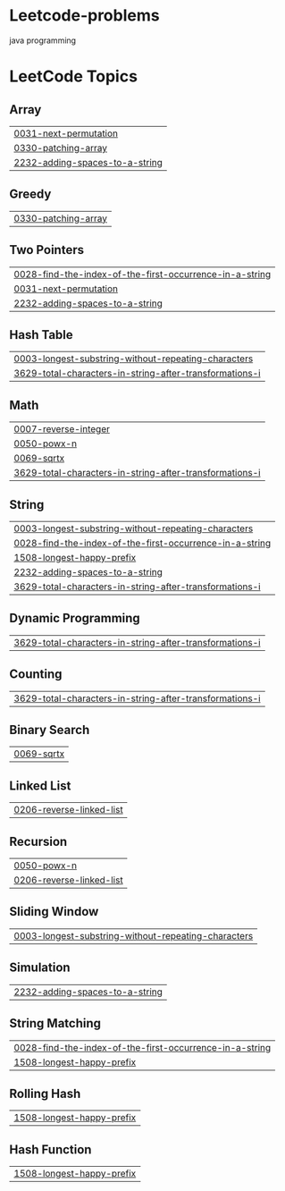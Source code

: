 # Leetcode-problems
java programming

<!---LeetCode Topics Start-->
# LeetCode Topics
## Array
|  |
| ------- |
| [0031-next-permutation](https://github.com/Sanjaykumarcodez/Leetcode-problems/tree/master/0031-next-permutation) |
| [0330-patching-array](https://github.com/Sanjaykumarcodez/Leetcode-problems/tree/master/0330-patching-array) |
| [2232-adding-spaces-to-a-string](https://github.com/Sanjaykumarcodez/Leetcode-problems/tree/master/2232-adding-spaces-to-a-string) |
## Greedy
|  |
| ------- |
| [0330-patching-array](https://github.com/Sanjaykumarcodez/Leetcode-problems/tree/master/0330-patching-array) |
## Two Pointers
|  |
| ------- |
| [0028-find-the-index-of-the-first-occurrence-in-a-string](https://github.com/Sanjaykumarcodez/Leetcode-problems/tree/master/0028-find-the-index-of-the-first-occurrence-in-a-string) |
| [0031-next-permutation](https://github.com/Sanjaykumarcodez/Leetcode-problems/tree/master/0031-next-permutation) |
| [2232-adding-spaces-to-a-string](https://github.com/Sanjaykumarcodez/Leetcode-problems/tree/master/2232-adding-spaces-to-a-string) |
## Hash Table
|  |
| ------- |
| [0003-longest-substring-without-repeating-characters](https://github.com/Sanjaykumarcodez/Leetcode-problems/tree/master/0003-longest-substring-without-repeating-characters) |
| [3629-total-characters-in-string-after-transformations-i](https://github.com/Sanjaykumarcodez/Leetcode-problems/tree/master/3629-total-characters-in-string-after-transformations-i) |
## Math
|  |
| ------- |
| [0007-reverse-integer](https://github.com/Sanjaykumarcodez/Leetcode-problems/tree/master/0007-reverse-integer) |
| [0050-powx-n](https://github.com/Sanjaykumarcodez/Leetcode-problems/tree/master/0050-powx-n) |
| [0069-sqrtx](https://github.com/Sanjaykumarcodez/Leetcode-problems/tree/master/0069-sqrtx) |
| [3629-total-characters-in-string-after-transformations-i](https://github.com/Sanjaykumarcodez/Leetcode-problems/tree/master/3629-total-characters-in-string-after-transformations-i) |
## String
|  |
| ------- |
| [0003-longest-substring-without-repeating-characters](https://github.com/Sanjaykumarcodez/Leetcode-problems/tree/master/0003-longest-substring-without-repeating-characters) |
| [0028-find-the-index-of-the-first-occurrence-in-a-string](https://github.com/Sanjaykumarcodez/Leetcode-problems/tree/master/0028-find-the-index-of-the-first-occurrence-in-a-string) |
| [1508-longest-happy-prefix](https://github.com/Sanjaykumarcodez/Leetcode-problems/tree/master/1508-longest-happy-prefix) |
| [2232-adding-spaces-to-a-string](https://github.com/Sanjaykumarcodez/Leetcode-problems/tree/master/2232-adding-spaces-to-a-string) |
| [3629-total-characters-in-string-after-transformations-i](https://github.com/Sanjaykumarcodez/Leetcode-problems/tree/master/3629-total-characters-in-string-after-transformations-i) |
## Dynamic Programming
|  |
| ------- |
| [3629-total-characters-in-string-after-transformations-i](https://github.com/Sanjaykumarcodez/Leetcode-problems/tree/master/3629-total-characters-in-string-after-transformations-i) |
## Counting
|  |
| ------- |
| [3629-total-characters-in-string-after-transformations-i](https://github.com/Sanjaykumarcodez/Leetcode-problems/tree/master/3629-total-characters-in-string-after-transformations-i) |
## Binary Search
|  |
| ------- |
| [0069-sqrtx](https://github.com/Sanjaykumarcodez/Leetcode-problems/tree/master/0069-sqrtx) |
## Linked List
|  |
| ------- |
| [0206-reverse-linked-list](https://github.com/Sanjaykumarcodez/Leetcode-problems/tree/master/0206-reverse-linked-list) |
## Recursion
|  |
| ------- |
| [0050-powx-n](https://github.com/Sanjaykumarcodez/Leetcode-problems/tree/master/0050-powx-n) |
| [0206-reverse-linked-list](https://github.com/Sanjaykumarcodez/Leetcode-problems/tree/master/0206-reverse-linked-list) |
## Sliding Window
|  |
| ------- |
| [0003-longest-substring-without-repeating-characters](https://github.com/Sanjaykumarcodez/Leetcode-problems/tree/master/0003-longest-substring-without-repeating-characters) |
## Simulation
|  |
| ------- |
| [2232-adding-spaces-to-a-string](https://github.com/Sanjaykumarcodez/Leetcode-problems/tree/master/2232-adding-spaces-to-a-string) |
## String Matching
|  |
| ------- |
| [0028-find-the-index-of-the-first-occurrence-in-a-string](https://github.com/Sanjaykumarcodez/Leetcode-problems/tree/master/0028-find-the-index-of-the-first-occurrence-in-a-string) |
| [1508-longest-happy-prefix](https://github.com/Sanjaykumarcodez/Leetcode-problems/tree/master/1508-longest-happy-prefix) |
## Rolling Hash
|  |
| ------- |
| [1508-longest-happy-prefix](https://github.com/Sanjaykumarcodez/Leetcode-problems/tree/master/1508-longest-happy-prefix) |
## Hash Function
|  |
| ------- |
| [1508-longest-happy-prefix](https://github.com/Sanjaykumarcodez/Leetcode-problems/tree/master/1508-longest-happy-prefix) |
<!---LeetCode Topics End-->